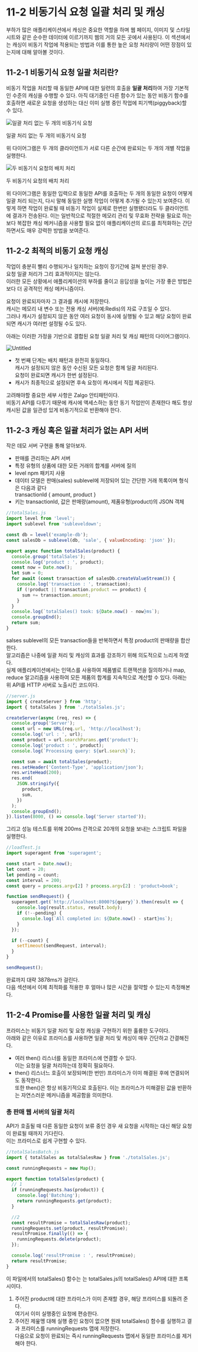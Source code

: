 # 11-2 비동기식 요청 일괄 처리 및 캐싱

부하가 많은 애플리케이션에서 캐싱은 중요한 역할을 하며 웹 페이지, 이미지 및 스타일 시트와 같은 순수한 데이터에 이르기까지 웹의 거의 모든 곳에서 사용된다.
이 섹션에서는 캐싱이 비동기 작업에 적용되는 방법과 이를 통한 높은 요청 처리량이 어떤 장점이 있는지에 대해 알아볼 것이다.

## 11-2-1 비동기식 요청 일괄 처리란?

비동기 작업을 처리할 때 동일한 API에 대한 일련의 호출을 **일괄 처리**하여 가장 기본적인 수준의 캐싱을 수행할 수 있다.
아직 대기중인 다른 함수가 있는 동안 비동기 함수를 호출하면 새로운 요청을 생성하는 대신 이미 실행 중인 작업에 피기백(piggyback)할 수 있다.

![일괄 처리 없는 두 개의 비동기식 요청](https://prod-files-secure.s3.us-west-2.amazonaws.com/bc261f43-de91-483d-8946-ac5a65106576/f68562eb-646d-4770-93d6-191a5bf9b0b0/Untitled.png)

일괄 처리 없는 두 개의 비동기식 요청

위 다이어그램은 두 개의 클라이언트가 서로 다른 순간에 완료되는 두 개의 개별 작업을 실행한다.

![두 비동기식 요청의 배치 처리](https://prod-files-secure.s3.us-west-2.amazonaws.com/bc261f43-de91-483d-8946-ac5a65106576/9fe4812d-995b-4558-a31f-8c5b17517160/Untitled.png)

두 비동기식 요청의 배치 처리

위 다이어그램은 동일한 입력으로 동일한 API를 호출하는 두 개의 동일한 요청이 어떻게 일괄 처리 되는지, 다시 말해 동일한 실행 작업이 어떻게 추가될 수 있는지 보여준다.
이렇게 하면 작업이 완료될 때 비동기 작업이 실제로 한번만 실행됐더라도 두 클라이언트에 결과가 전송된다.
이는 일반적으로 적절한 메모리 관리 및 무효화 전략을 필요로 하는 보다 복잡한 캐싱 메커니즘을 사용할 필요 없이 애플리케이션의 로드를 최적화하는 간단하면서도 매우 강력한 방법을 보여준다.

## 11-2-2 최적의 비동기 요청 캐싱

작업이 충분히 빨리 수행되거나 일치하는 요청이 장기간에 걸쳐 분산된 경우.  
요청 일괄 처리가 그리 효과적이지는 않는다.  
이러한 모든 상황에서 애플리케이션의 부하를 줄이고 응답성을 높이는 가장 좋은 방법은 보다 더 공격적인 캐싱 메커니즘이다.

요청이 완료되자마자 그 결과를 캐시에 저장한다.  
캐시는 메모리 내 변수 또는 전용 캐싱 서버(예:Redis)의 자료 구조일 수 있다.  
그러나 캐시가 설정되지 않은 동안 여러 요청이 동시에 실행될 수 있고 해당 요청이 완료되면 캐시가 여러번 설정될 수도 있다.

아래는 이러한 가정을 기반으로 결합된 요청 일괄 처리 및 캐싱 패턴의 다이어그램이다.

![Untitled](https://prod-files-secure.s3.us-west-2.amazonaws.com/bc261f43-de91-483d-8946-ac5a65106576/d50ad464-8443-4378-b7b6-a3bf51965fa3/Untitled.png)

- 첫 번째 단계는 배치 패턴과 완전히 동일하다.  
  캐시가 설정되지 않은 동안 수신된 모든 요청은 함께 일괄 처리된다.  
  요청이 완료되면 캐시가 한번 설정된다.
- 캐시가 최종적으로 설정되면 후속 요청이 캐시에서 직접 제공된다.

고려해야할 중요한 세부 사항은 Zalgo 안티패턴이다.  
비동기 API를 다루기 때문에 캐시에 액세스하는 동안 동기 작업만이 존재한다 해도 항상 캐시된 값을 일관성 있게 비동기적으로 반환해야 한다.

## 11-2-3 캐싱 혹은 일괄 처리가 없는 API 서버

작은 데모 서버 구현을 통해 알아보자.

- 판매를 관리하는 API 서버
- 특정 유형의 상품에 대한 모든 거래의 합계를 서버에 질의
- level npm 패키지 사용
- 데이터 모델은 판매(sales) sublevel에 저장되어 있는 간단한 거래 목록이며 형식은 다음과 같다  
  transactionId { amount, product }
- 키는 transactionId, 값은 판매량(amount), 제품유형(product)의 JSON 객체

```jsx
//totalSales.js
import level from 'level';
import sublevel from 'subleveldown';

const db = level('example-db');
const salesDb = sublevel(db, 'sale', { valueEncoding: 'json' });

export async function totalSales(product) {
  console.group('totalSales');
  console.log('product : ', product);
  const now = Date.now();
  let sum = 0;
  for await (const transaction of salesDb.createValueStream()) {
    console.log('transaction : ', transaction);
    if (!product || transaction.product == product) {
      sum += transaction.amount;
    }
  }
  console.log(`totalSales() took: ${Date.now() - now}ms`);
  console.groupEnd();
  return sum;
}
```

salses sublevel의 모든 transaction들을 반복하면서 특정 product의 판매량을 합산한다.  
알고리즘은 나중에 일괄 처리 및 캐싱의 효과를 강조하기 위해 의도적으로 느리게 하였다.  
실제 애플리케이션에서는 인덱스를 사용하여 제품별로 트랜잭션을 질의하거나 map, reduce 알고리즘을 사용하여 모든 제품의 합계를 지속적으로 계산할 수 있다.
아래는 위 API를 HTTP 서버로 노출시킨 코드이다.

```jsx
//server.js
import { createServer } from 'http';
import { totalSales } from './totalSales.js';

createServer(async (req, res) => {
  console.group('Server');
  const url = new URL(req.url, 'http://localhost');
  console.log('url : ', url);
  const product = url.searchParams.get('product');
  console.log('product : ', product);
  console.log(`Processing query: ${url.search}`);

  const sum = await totalSales(product);
  res.setHeader('Content-Type', 'application/json');
  res.writeHead(200);
  res.end(
    JSON.stringify({
      product,
      sum,
    })
  );
  console.groupEnd();
}).listen(8000, () => console.log('Server started'));
```

그리고 성능 테스트를 위해 200ms 간격으로 20개의 요청을 보내는 스크립트 파일을 실행한다.

```jsx
//loadTest.js
import superagent from 'superagent';

const start = Date.now();
let count = 20;
let pending = count;
const interval = 200;
const query = process.argv[2] ? process.argv[2] : 'product=book';

function sendRequest() {
  superagent.get(`http://localhost:8000?${query}`).then(result => {
    console.log(result.status, result.body);
    if (!--pending) {
      console.log(`All completed in: ${Date.now() - start}ms`);
    }
  });

  if (--count) {
    setTimeout(sendRequest, interval);
  }
}

sendRequest();
```

완료까지 대략 3878ms가 걸린다.  
다음 섹션에서 이제 최적화를 적용한 후 얼마나 많은 시간을 절약할 수 있는지 측정해본다.

## 11-2-4 Promise를 사용한 일괄 처리 및 캐싱

프라미스는 비동기 일괄 처리 및 요청 캐싱을 구현하기 위한 훌륭한 도구이다.  
아래와 같은 이유로 프라미스를 사용하면 일괄 처리 및 캐싱이 매우 간단하고 간결해진다.

- 여러 then() 리스너를 동일한 프라미스에 연결할 수 있다.  
  이는 요청을 일괄 처리하는데 정확히 필요하다.
- then() 리스너느 호출이 보장되며(한 번만) 프라미스가 이미 해결된 후에 연결되어도 동작한다.  
  또한 then()은 항상 비동기적으로 호출된다.
  이는 프라미스가 미해결된 값을 반환하는 자연스러운 메커니즘을 제공함을 의미한다.

### 총 판매 웹 서버의 일괄 처리

API가 호출될 때 다른 동일한 요청이 보류 중인 경우 새 요청을 시작하는 대신 해당 요청이 완료될 때까지 기다린다.  
이는 프라미스로 쉽게 구현할 수 있다.

```jsx
//totalSalesBatch.js
import { totalSales as totalSalesRaw } from './totalSales.js';

const runningRequests = new Map();

export function totalSales(product) {
  // 1
  if (runningRequests.has(product)) {
    console.log('Batching');
    return runningRequests.get(product);
  }

  //2
  const resultPromise = totalSalesRaw(product);
  runningRequests.set(product, resultPromise);
  resultPromise.finally(() => {
    runningRequests.delete(product);
  });

  console.log('resultPromise : ', resultPromise);
  return resultPromise;
}
```

이 파일에서의 totalSales() 함수는 는 totalSales.js의 totalSales() API에 대한 프록시이다.

1. 주어진 product에 대한 프라미스가 이미 존재할 경우, 해당 프라미스를 되돌려 준다.  
   여기서 이미 실행중인 요청에 편승한다.
2. 주어진 제웊멩 대해 실행 중인 요청이 없으면 원래 totalSales() 함수를 실행하고 결과 프라미스를 runningRequests 맵에 저장한다.  
   다음으로 요청이 완료되는 즉시 runningRequests 맵에서 동일한 프라미스를 제거해야 한다.
